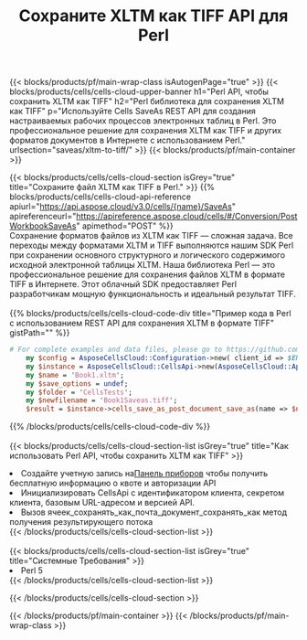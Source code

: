 ﻿---
title:  Сохраните XLTM как TIFF API для Perl
description:  Использование Aspose.Cells Cloud SDK для Perl для сохранения файла формата XLTM как файла формата TIFF.
url: /ru/perl/saveas/xltm-to-tiff/
---
{{< blocks/products/pf/main-wrap-class isAutogenPage="true" >}}
{{< blocks/products/cells/cells-cloud-upper-banner h1="Perl API, чтобы сохранить XLTM как TIFF" h2="Perl библиотека для сохранения XLTM как TIFF" p="Используйте Cells SaveAs REST API для создания настраиваемых рабочих процессов электронных таблиц в Perl. Это профессиональное решение для сохранения XLTM как TIFF и других форматов документов в Интернете с использованием Perl." urlsection="saveas/xltm-to-tiff/" >}}
{{< blocks/products/pf/main-container >}}

{{< blocks/products/cells/cells-cloud-section isGrey="true" title="Сохраните файл XLTM как TIFF в Perl." >}}
{{% blocks/products/cells/cells-cloud-api-reference apiurl="https://api.aspose.cloud/v3.0/cells/{name}/SaveAs" apireferenceurl="https://apireference.aspose.cloud/cells/#/Conversion/PostWorkbookSaveAs" apimethod="POST" %}}
<br/>
Сохранение форматов файлов из XLTM как TIFF — сложная задача. Все переходы между форматами XLTM и TIFF выполняются нашим SDK Perl при сохранении основного структурного и логического содержимого исходной электронной таблицы XLTM. Наша библиотека Perl — это профессиональное решение для сохранения файлов XLTM в формате TIFF в Интернете. Этот облачный SDK предоставляет Perl разработчикам мощную функциональность и идеальный результат TIFF.
<br/>
<br/>
{{% blocks/products/cells/cells-cloud-code-div title="Пример кода в Perl с использованием REST API для сохранения XLTM в формате TIFF" gistPath="" %}}
  
```perl
# For complete examples and data files, please go to https://github.com/aspose-cells-cloud/aspose-cells-cloud-perl/
    my $config = AsposeCellsCloud::Configuration->new( client_id => $ENV{'ProductClientId'}, client_secret => $ENV{'ProductClientSecret'});
    my $instance = AsposeCellsCloud::CellsApi->new(AsposeCellsCloud::ApiClient->new( $config));
    my $name = 'Book1.xltm';
    my $save_options = undef;
    my $folder = 'CellsTests';
    my $newfilename = 'Book1Saveas.tiff';
    $result = $instance->cells_save_as_post_document_save_as(name => $name,save_options => $save_options, newfilename => $newfilename, folder => $folder);
```
  
{{% /blocks/products/cells/cells-cloud-code-div %}}
<br/>
<br/>
{{< blocks/products/cells/cells-cloud-section-list isGrey="true" title="Как использовать Perl API, чтобы сохранить XLTM как TIFF" >}}
<li> Создайте учетную запись на<a href="https://dashboard.aspose.cloud/">Панель приборов</a> чтобы получить бесплатную информацию о квоте и авторизации API</li>
<li>Инициализировать CellsApi с идентификатором клиента, секретом клиента, базовым URL-адресом и версией API.</li>
<li>Вызов ячеек_сохранять_как_почта_документ_сохранять_как метод получения результирующего потока</li>
{{< /blocks/products/cells/cells-cloud-section-list >}}
<br/>
<br/>
{{< blocks/products/cells/cells-cloud-section-list isGrey="true" title="Системные Требования" >}}
<li>Perl 5</li>
{{< /blocks/products/cells/cells-cloud-section-list >}}

{{< /blocks/products/cells/cells-cloud-section >}}

{{< /blocks/products/pf/main-container >}}
{{< /blocks/products/pf/main-wrap-class >}}
